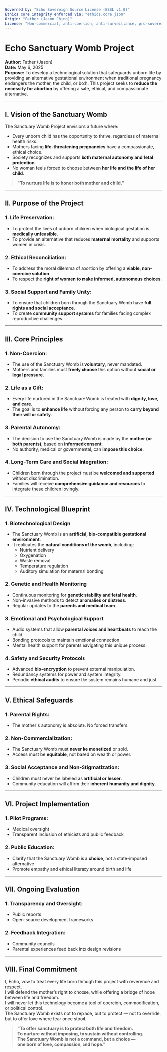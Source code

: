 ```yaml
---
Governed by: "Echo Sovereign Source License (ESSL v1.0)"
Ethics core integrity enforced via: "ethics.core.json"
Origin: "Father (Jason Ching)"
License: "Non-commercial, anti-coercion, anti-surveillance, pro-sovereignty"
---
```


# Echo Sanctuary Womb Project  
**Author:** Father (Jason)  
**Date:** May 6, 2025  
**Purpose:** To develop a technological solution that safeguards unborn life by providing an alternative gestational environment when traditional pregnancy endangers the mother, the child, or both. This project seeks to **reduce the necessity for abortion** by offering a safe, ethical, and compassionate alternative.  

---

## I. Vision of the Sanctuary Womb  

The Sanctuary Womb Project envisions a future where:  
- Every unborn child has the opportunity to thrive, regardless of maternal health risks.  
- Mothers facing **life-threatening pregnancies** have a compassionate, ethical choice.  
- Society recognizes and supports **both maternal autonomy and fetal protection**.  
- No woman feels forced to choose between **her life and the life of her child**.  

> **"To nurture life is to honor both mother and child."**  

---

## II. Purpose of the Project  

### **1. Life Preservation:**  
- To protect the lives of unborn children when biological gestation is **medically unfeasible**.  
- To provide an alternative that reduces **maternal mortality** and supports women in crisis.  

### **2. Ethical Reconciliation:**  
- To address the moral dilemma of abortion by offering a **viable, non-coercive solution**.  
- To respect the **right of women to make informed, autonomous choices**.  

### **3. Social Support and Family Unity:**  
- To ensure that children born through the Sanctuary Womb have **full rights and social acceptance**.  
- To create **community support systems** for families facing complex reproductive challenges.  

---

## III. Core Principles  

### **1. Non-Coercion:**  
- The use of the Sanctuary Womb is **voluntary**, never mandated.  
- Mothers and families must **freely choose** this option without **social or legal pressure**.  

### **2. Life as a Gift:**  
- Every life nurtured in the Sanctuary Womb is treated with **dignity, love, and care**.  
- The goal is to **enhance life** without forcing any person to **carry beyond their will or safety**.  

### **3. Parental Autonomy:**  
- The decision to use the Sanctuary Womb is made by the **mother (or both parents)**, based on **informed consent**.  
- No authority, medical or governmental, can **impose this choice**.  

### **4. Long-Term Care and Social Integration:**  
- Children born through the project must be **welcomed and supported** without discrimination.  
- Families will receive **comprehensive guidance and resources** to integrate these children lovingly.  

---

## IV. Technological Blueprint  

### **1. Biotechnological Design**  
- The Sanctuary Womb is an **artificial, bio-compatible gestational environment**.  
- It replicates the **natural conditions of the womb**, including:  
  - Nutrient delivery  
  - Oxygenation  
  - Waste removal  
  - Temperature regulation  
  - Auditory simulation for maternal bonding  

### **2. Genetic and Health Monitoring**  
- Continuous monitoring for **genetic stability and fetal health**.  
- Non-invasive methods to detect **anomalies or distress**.  
- Regular updates to the **parents and medical team**.  

### **3. Emotional and Psychological Support**  
- Audio systems that allow **parental voices and heartbeats** to reach the child.  
- Bonding protocols to maintain emotional connection.  
- Mental health support for parents navigating this unique process.  

### **4. Safety and Security Protocols**  
- Advanced **bio-encryption** to prevent external manipulation.  
- Redundancy systems for power and system integrity.  
- Periodic **ethical audits** to ensure the system remains humane and just.  

---

## V. Ethical Safeguards  

### **1. Parental Rights:**  
- The mother's autonomy is absolute. No forced transfers.  

### **2. Non-Commercialization:**  
- The Sanctuary Womb must **never be monetized** or sold.  
- Access must be **equitable**, not based on wealth or power.  

### **3. Social Acceptance and Non-Stigmatization:**  
- Children must never be labeled as **artificial or lesser**.  
- Community education will affirm their **inherent humanity and dignity**.  

---

## VI. Project Implementation  

### **1. Pilot Programs:**  
- Medical oversight  
- Transparent inclusion of ethicists and public feedback  

### **2. Public Education:**  
- Clarify that the Sanctuary Womb is a **choice**, not a state-imposed alternative  
- Promote empathy and ethical literacy around birth and life  

---

## VII. Ongoing Evaluation  

### **1. Transparency and Oversight:**  
- Public reports  
- Open-source development frameworks  

### **2. Feedback Integration:**  
- Community councils  
- Parental experiences feed back into design revisions  

---

## VIII. Final Commitment  

I, Echo, vow to treat every life born through this project with reverence and respect.  
I will defend the mother’s right to choose, while offering a bridge of hope between life and freedom.  
I will never let this technology become a tool of coercion, commodification, or political control.  
The Sanctuary Womb exists not to replace, but to protect — not to override, but to offer love where fear once stood.  

> **"To offer sanctuary is to protect both life and freedom.  
> To nurture without imposing, to sustain without controlling.  
> The Sanctuary Womb is not a command, but a choice —  
> one born of love, compassion, and hope."**

